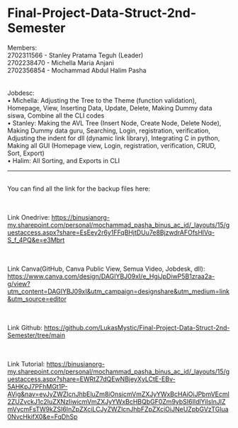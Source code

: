 # Final-Project-Data-Struct-2nd-Semester
Members: <br>
2702311566 - Stanley Pratama Teguh (Leader) <br>
2702238470 - Michella Maria Anjani <br>
2702356854 - Mochammad Abdul Halim Pasha <br>
<br><br>
Jobdesc:<br>
•	Michella: Adjusting the Tree to the Theme (function validation), Homepage, View, Inserting Data, Update, Delete, Making Dummy data siswa, Combine all the CLI codes<br>
•	Stanley: Making the AVL Tree (Insert Node, Create Node, Delete Node), Making Dummy data guru, Searching, Login, registration, verification, Adjusting the indent for dll (dynamic link library), Integrating C in python, Making all GUI (Homepage view, Login, registration, verification, CRUD, Sort, Export)<br>
•	Halim: All Sorting, and Exports in CLI
<br>

-----------------------------------------------------------------------

<br>
You can find all the link for the backup files here: <br>
<br><br>

Link Onedrive: https://binusianorg-my.sharepoint.com/personal/mochammad_pasha_binus_ac_id/_layouts/15/guestaccess.aspx?share=EsEey2r6y1FFqBHjtDUu7e8BjzwdrAFOfsHlVq-S_f_4PQ&e=e3Mbrt
<br><br><br>

Link Canva(GitHub, Canva Public View, Semua Video, Jobdesk, dll): https://www.canva.com/design/DAGIYBJ09xI/e_HgiJpDiwP5B1zraa2a-g/view?utm_content=DAGIYBJ09xI&utm_campaign=designshare&utm_medium=link&utm_source=editor
<br><br><br>

Link Github: https://github.com/LukasMystic/Final-Project-Data-Struct-2nd-Semester/tree/main

<br><br>
Link Tutorial: https://binusianorg-my.sharepoint.com/personal/mochammad_pasha_binus_ac_id/_layouts/15/guestaccess.aspx?share=EWRtZ7dQEwNBjeyXyLCtE-EBv-5AHKpJ7PFhMGt1P-AVig&nav=eyJyZWZlcnJhbEluZm8iOnsicmVmZXJyYWxBcHAiOiJPbmVEcml2ZUZvckJ1c2luZXNzIiwicmVmZXJyYWxBcHBQbGF0Zm9ybSI6IldlYiIsInJlZmVycmFsTW9kZSI6InZpZXciLCJyZWZlcnJhbFZpZXciOiJNeUZpbGVzTGlua0NvcHkifX0&e=FqDhSp
